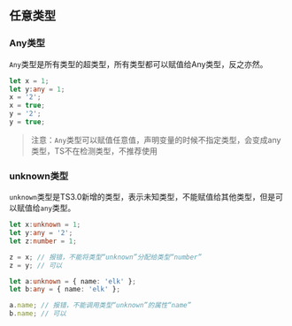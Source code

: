 
## 任意类型

### Any类型
`Any`类型是所有类型的超类型，所有类型都可以赋值给Any类型，反之亦然。
````typescript
let x = 1;
let y:any = 1;
x = '2';
x = true;
y = '2';
y = true;
````
>注意：`Any`类型可以赋值任意值，声明变量的时候不指定类型，会变成any类型，TS不在检测类型，不推荐使用

### unknown类型
`unknown`类型是TS3.0新增的类型，表示未知类型，不能赋值给其他类型，但是可以赋值给`any`类型。

````typescript
let x:unknown = 1;
let y:any = '2';
let z:number = 1;

z = x; // 报错，不能将类型“unknown”分配给类型“number”
z = y; // 可以

let a:unknown = { name: 'elk' };
let b:any = { name: 'elk' };

a.name; // 报错，不能调用类型“unknown”的属性“name”
b.name; // 可以

````
